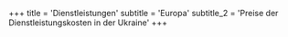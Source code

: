 +++
title = 'Dienstleistungen'
subtitle = 'Europa'
subtitle_2 = 'Preise der Dienstleistungskosten in der Ukraine'
+++
